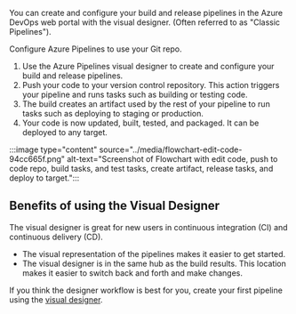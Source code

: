 You can create and configure your build and release pipelines in the Azure DevOps web portal with the visual designer. (Often referred to as "Classic Pipelines").

Configure Azure Pipelines to use your Git repo.

1.  Use the Azure Pipelines visual designer to create and configure your build and release pipelines.
2.  Push your code to your version control repository. This action triggers your pipeline and runs tasks such as building or testing code.
3.  The build creates an artifact used by the rest of your pipeline to run tasks such as deploying to staging or production.
4.  Your code is now updated, built, tested, and packaged. It can be deployed to any target.

:::image type="content" source="../media/flowchart-edit-code-94cc665f.png" alt-text="Screenshot of Flowchart with edit code, push to code repo, build tasks, and test tasks, create artifact, release tasks, and deploy to target.":::


## Benefits of using the Visual Designer

The visual designer is great for new users in continuous integration (CI) and continuous delivery (CD).

 -  The visual representation of the pipelines makes it easier to get started.
 -  The visual designer is in the same hub as the build results. This location makes it easier to switch back and forth and make changes.

If you think the designer workflow is best for you, create your first pipeline using the [visual designer](/azure/devops/pipelines/get-started-designer).
